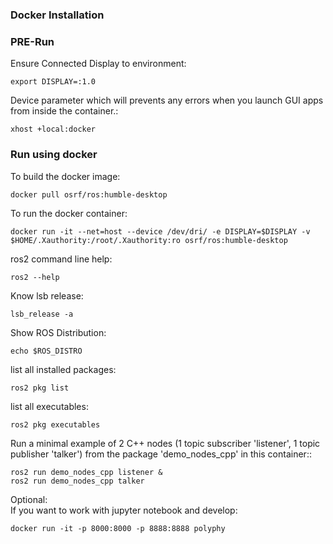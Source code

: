 ### Docker Installation


### PRE-Run 
Ensure Connected Display to environment:<br/>
```
export DISPLAY=:1.0
```
Device parameter which will prevents any errors when you launch GUI apps from inside the container.:<br/>
```
xhost +local:docker
```

### Run using docker
To build the docker image:<br/>
```
docker pull osrf/ros:humble-desktop
```
To run the docker container:<br/>
```
docker run -it --net=host --device /dev/dri/ -e DISPLAY=$DISPLAY -v $HOME/.Xauthority:/root/.Xauthority:ro osrf/ros:humble-desktop
```
ros2 command line help:<br/>
```
ros2 --help
```
Know lsb release:<br/>
```
lsb_release -a
```
Show ROS Distribution:<br/>
```
echo $ROS_DISTRO
```
list all installed packages:<br/>
```
ros2 pkg list
```
list all executables:<br/>
```
ros2 pkg executables
```
Run a minimal example of 2 C++ nodes (1 topic subscriber 'listener', 1 topic publisher 'talker') from the package 'demo_nodes_cpp' in this container::<br/>
```
ros2 run demo_nodes_cpp listener &
ros2 run demo_nodes_cpp talker
```
Optional:<br/>
If you want to work with jupyter notebook and develop:<br/>
```
docker run -it -p 8000:8000 -p 8888:8888 polyphy
```
